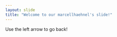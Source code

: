 ```yaml
---
layout: slide
title: "Welcome to our marcellhaehnel's slide!"
---
```


Use the left arrow to go back!
